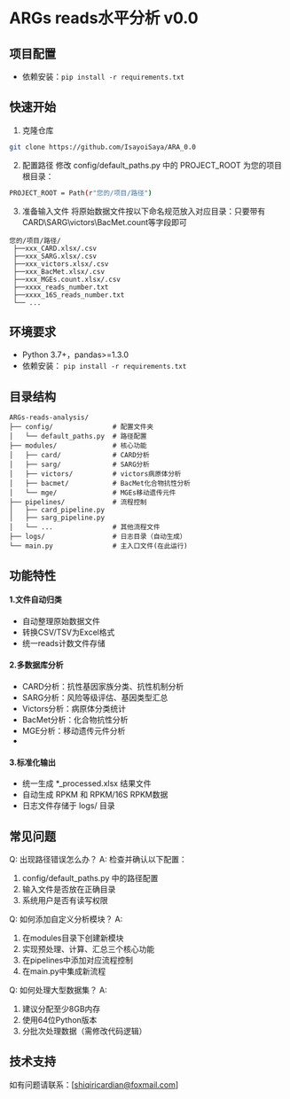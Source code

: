 # ARGs reads水平分析 v0.0

## 项目配置
- 依赖安装：`pip install -r requirements.txt`

## 快速开始
 1. 克隆仓库
```bash
git clone https://github.com/IsayoiSaya/ARA_0.0

```
 2. 配置路径
修改 config/default_paths.py 中的 PROJECT_ROOT 为您的项目根目录：
```bash
PROJECT_ROOT = Path(r"您的/项目/路径")
```
 3. 准备输入文件 将原始数据文件按以下命名规范放入对应目录：只要带有CARD\SARG\victors\BacMet\.count等字段即可
```text
您的/项目/路径/
 ├──xxx_CARD.xlsx/.csv
 ├──xxx_SARG.xlsx/.csv
 ├──xxx_victors.xlsx/.csv
 ├──xxx_BacMet.xlsx/.csv
 ├──xxx_MGEs.count.xlsx/.csv
 ├──xxxx_reads_number.txt
 ├──xxxx_16S_reads_number.txt
 └── ...
```



## 环境要求
- Python 3.7+，pandas>=1.3.0
- 依赖安装：
`pip install -r requirements.txt`

## 目录结构

```text
ARGs-reads-analysis/
├── config/               # 配置文件夹
│   └── default_paths.py  # 路径配置
├── modules/              # 核心功能
│   ├── card/             # CARD分析
│   ├── sarg/             # SARG分析
│   ├── victors/          # victors病原体分析
│   ├── bacmet/           # BacMet化合物抗性分析
│   └── mge/              # MGEs移动遗传元件
├── pipelines/            # 流程控制
│   ├── card_pipeline.py
│   ├── sarg_pipeline.py
│   └── ...               # 其他流程文件
├── logs/                 # 日志目录（自动生成）
└── main.py               # 主入口文件(在此运行)
```
## 功能特性
#### 1.文件自动归类 

- 自动整理原始数据文件
- 转换CSV/TSV为Excel格式
- 统一reads计数文件存储

#### 2.多数据库分析

- CARD分析：抗性基因家族分类、抗性机制分析
- SARG分析：风险等级评估、基因类型汇总
- Victors分析：病原体分类统计
- BacMet分析：化合物抗性分析
- MGE分析：移动遗传元件分析
- 
#### 3.标准化输出

- 统一生成 *_processed.xlsx 结果文件
- 自动生成 RPKM 和 RPKM/16S RPKM数据
- 日志文件存储于 logs/ 目录

## 常见问题
Q: 出现路径错误怎么办？ 
A: 检查并确认以下配置：
   1.  config/default_paths.py 中的路径配置
   2.  输入文件是否放在正确目录
   3.  系统用户是否有读写权限

Q: 如何添加自定义分析模块？ A:
  1. 在modules目录下创建新模块
  2. 实现预处理、计算、汇总三个核心功能
  3. 在pipelines中添加对应流程控制
  4. 在main.py中集成新流程

Q: 如何处理大型数据集？ A:

  1. 建议分配至少8GB内存
  2. 使用64位Python版本
  3. 分批次处理数据（需修改代码逻辑）

##  技术支持
 如有问题请联系：[shiqiricardian@foxmail.com]


